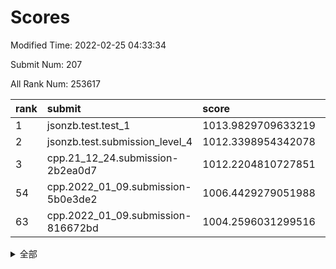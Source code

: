 # Scores

Modified Time: 2022-02-25 04:33:34

Submit Num: 207

All Rank Num: 253617

| rank |               submit               |       score        |       sigma        | pk_num |
| :--- | :--------------------------------- | :----------------- | :----------------- | :----- |
| 1    | jsonzb.test.test_1                 | 1013.9829709633219 | 0.827795991121291  | 4903   |
| 2    | jsonzb.test.submission_level_4     | 1012.3398954342078 | 0.8041100366382296 | 4897   |
| 3    | cpp.21_12_24.submission-2b2ea0d7   | 1012.2204810727851 | 0.7957330612684119 | 4897   |
| 54   | cpp.2022_01_09.submission-5b0e3de2 | 1006.4429279051988 | 0.7369270481895479 | 4905   |
| 63   | cpp.2022_01_09.submission-816672bd | 1004.2596031299516 | 0.7117501575761512 | 4900   |


<details>
<summary>全部</summary>

| rank |                 submit                 |       score        |       sigma        | pk_num |
| :--- | :------------------------------------- | :----------------- | :----------------- | :----- |
| 1    | jsonzb.test.test_1                     | 1013.9829709633219 | 0.827795991121291  | 4903   |
| 2    | jsonzb.test.submission_level_4         | 1012.3398954342078 | 0.8041100366382296 | 4897   |
| 3    | cpp.21_12_24.submission-2b2ea0d7       | 1012.2204810727851 | 0.7957330612684119 | 4897   |
| 4    | gobigger.level_3.submission_level_3_0  | 1011.8592012382293 | 0.7613752645220336 | 4896   |
| 5    | gobigger.level_3.submission_level_3_20 | 1011.5313225823129 | 0.744549540253206  | 4903   |
| 6    | gobigger.level_3.submission_level_3_9  | 1010.9149431886302 | 0.7590250330680164 | 4904   |
| 7    | gobigger.level_3.submission_level_3_11 | 1010.8448469278571 | 0.7526211429672207 | 4900   |
| 8    | gobigger.level_3.submission_level_3_40 | 1010.8163386333861 | 0.7647423535607799 | 4903   |
| 9    | gobigger.level_3.submission_level_3_30 | 1010.6791270222951 | 0.7479183683757957 | 4902   |
| 10   | gobigger.level_3.submission_level_3_29 | 1010.6598061306797 | 0.7494269543212864 | 4903   |
| 11   | gobigger.level_3.submission_level_3_45 | 1010.6148865891215 | 0.8011075327721641 | 4904   |
| 12   | gobigger.level_3.submission_level_3_15 | 1010.5916113953064 | 0.7506559483914325 | 4900   |
| 13   | gobigger.level_3.submission_level_3_8  | 1010.5126137796956 | 0.7463114790444295 | 4907   |
| 14   | gobigger.level_3.submission_level_3_12 | 1010.4680054107631 | 0.7569122001151839 | 4899   |
| 15   | gobigger.level_3.submission_level_3_24 | 1010.4641857012031 | 0.7691284803711259 | 4904   |
| 16   | gobigger.level_3.submission_level_3_2  | 1010.4134045677685 | 0.7587315566539798 | 4902   |
| 17   | gobigger.level_3.submission_level_3_41 | 1010.4116544950575 | 0.7432627758314762 | 4904   |
| 18   | gobigger.level_3.submission_level_3_34 | 1010.4106809945929 | 0.7775559939287664 | 4901   |
| 19   | gobigger.level_3.submission_level_3_21 | 1010.38114020624   | 0.7665196881061105 | 4898   |
| 20   | gobigger.level_3.submission_level_3_3  | 1010.3606368376071 | 0.7709120529203084 | 4898   |
| 21   | gobigger.level_3.submission_level_3_32 | 1010.2973089330145 | 0.7578299860142854 | 4898   |
| 22   | gobigger.level_3.submission_level_3_7  | 1010.2430603305492 | 0.7523138737295393 | 4900   |
| 23   | gobigger.level_3.submission_level_3_35 | 1010.0980559639012 | 0.7505798569647298 | 4902   |
| 24   | gobigger.level_3.submission_level_3_27 | 1010.0882161756768 | 0.7676087414215009 | 4903   |
| 25   | gobigger.level_3.submission_level_3_1  | 1010.083917251506  | 0.7623722430485945 | 4906   |
| 26   | gobigger.level_3.submission_level_3_37 | 1010.0128775738043 | 0.7557719813848679 | 4897   |
| 27   | gobigger.level_3.submission_level_3_4  | 1009.9892968646841 | 0.7359080310706784 | 4899   |
| 28   | gobigger.level_3.submission_level_3_5  | 1009.9227420082369 | 0.7645176279797711 | 4903   |
| 29   | gobigger.level_3.submission_level_3_26 | 1009.9017899998222 | 0.7607311646323489 | 4900   |
| 30   | gobigger.level_3.submission_level_3_17 | 1009.8795305324707 | 0.7342353865453184 | 4898   |
| 31   | gobigger.level_3.submission_level_3_10 | 1009.7797002199377 | 0.7548602494037898 | 4903   |
| 32   | gobigger.level_3.submission_level_3_49 | 1009.7519680513624 | 0.7742114427252718 | 4900   |
| 33   | gobigger.level_3.submission_level_3_14 | 1009.7433227231501 | 0.7767914805880785 | 4904   |
| 34   | gobigger.level_3.submission_level_3_33 | 1009.6606679043324 | 0.7577826168410193 | 4902   |
| 35   | gobigger.level_3.submission_level_3_48 | 1009.6096942074063 | 0.7507585321519376 | 4901   |
| 36   | gobigger.level_3.submission_level_3_38 | 1009.5271556618587 | 0.7459548574242754 | 4905   |
| 37   | gobigger.level_3.submission_level_3_23 | 1009.444478757485  | 0.7277641916215035 | 4904   |
| 38   | gobigger.level_3.submission_level_3_46 | 1009.4003173984945 | 0.7328410648210728 | 4905   |
| 39   | gobigger.level_3.submission_level_3_13 | 1009.3844377872919 | 0.7423462437313847 | 4897   |
| 40   | gobigger.level_3.submission_level_3_28 | 1009.2981236983883 | 0.7533374628301841 | 4905   |
| 41   | gobigger.level_3.submission_level_3_36 | 1009.2762769149955 | 0.7534149792567527 | 4902   |
| 42   | gobigger.level_3.submission_level_3_43 | 1009.2579720406205 | 0.7393968916443345 | 4902   |
| 43   | gobigger.level_3.submission_level_3_42 | 1009.2019433781879 | 0.7369569522714307 | 4903   |
| 44   | gobigger.level_3.submission_level_3_47 | 1009.1372106429505 | 0.7600310888488444 | 4899   |
| 45   | gobigger.level_3.submission_level_3_39 | 1009.0849471156763 | 0.7458654999311448 | 4906   |
| 46   | gobigger.level_3.submission_level_3_16 | 1008.9465665943483 | 0.7680684566645413 | 4902   |
| 47   | gobigger.level_3.submission_level_3_6  | 1008.8535785596224 | 0.739122196424885  | 4903   |
| 48   | gobigger.level_3.submission_level_3_44 | 1008.765489321411  | 0.7590470948211744 | 4900   |
| 49   | gobigger.level_3.submission_level_3_22 | 1008.593918258031  | 0.7525982848046827 | 4899   |
| 50   | gobigger.level_3.submission_level_3_31 | 1008.4521398263823 | 0.7542377696718479 | 4897   |
| 51   | gobigger.level_3.submission_level_3_19 | 1008.3487097737662 | 0.7453652500129635 | 4906   |
| 52   | gobigger.level_3.submission_level_3_25 | 1008.1294509909119 | 0.7358612389714672 | 4902   |
| 53   | gobigger.level_3.submission_level_3_18 | 1007.4692203471071 | 0.7278134089876587 | 4898   |
| 54   | cpp.2022_01_09.submission-5b0e3de2     | 1006.4429279051988 | 0.7369270481895479 | 4905   |
| 55   | gobigger.level_1.submission_level_1_23 | 1004.6425649618328 | 0.7070747589829881 | 4901   |
| 56   | gobigger.level_1.submission_level_1_4  | 1004.4524503931328 | 0.7214426939221212 | 4902   |
| 57   | gobigger.level_1.submission_level_1_24 | 1004.4314305350634 | 0.7148487539433942 | 4902   |
| 58   | gobigger.level_1.submission_level_1_46 | 1004.3883207505093 | 0.7253775865790304 | 4904   |
| 59   | gobigger.level_1.submission_level_1_37 | 1004.3783462098189 | 0.7210085874118143 | 4896   |
| 60   | gobigger.level_1.submission_level_1_16 | 1004.346636630709  | 0.7245456263272784 | 4901   |
| 61   | gobigger.level_1.submission_level_1_29 | 1004.3341149227141 | 0.7196807825894044 | 4894   |
| 62   | gobigger.level_1.submission_level_1_32 | 1004.3044391163426 | 0.714867837870635  | 4902   |
| 63   | cpp.2022_01_09.submission-816672bd     | 1004.2596031299516 | 0.7117501575761512 | 4900   |
| 64   | gobigger.level_1.submission_level_1_2  | 1004.2402952920589 | 0.7082544143320474 | 4908   |
| 65   | gobigger.level_1.submission_level_1_9  | 1004.2394280404001 | 0.723080453777008  | 4904   |
| 66   | gobigger.level_1.submission_level_1_22 | 1004.2110627231557 | 0.7236661147424982 | 4900   |
| 67   | gobigger.level_1.submission_level_1_1  | 1004.1862969890961 | 0.7153872043912045 | 4899   |
| 68   | gobigger.level_1.submission_level_1_27 | 1004.1548738979724 | 0.7157191997100324 | 4900   |
| 69   | gobigger.level_1.submission_level_1_6  | 1004.1266250676306 | 0.7260570574033267 | 4903   |
| 70   | gobigger.level_1.submission_level_1_18 | 1004.0493824479322 | 0.737576615224053  | 4900   |
| 71   | gobigger.level_1.submission_level_1_0  | 1003.9578806243615 | 0.7211652851322276 | 4900   |
| 72   | gobigger.level_1.submission_level_1_13 | 1003.944361871812  | 0.7256060535657167 | 4904   |
| 73   | gobigger.level_1.submission_level_1_39 | 1003.9407667603728 | 0.7211094096641162 | 4902   |
| 74   | gobigger.level_1.submission_level_1_45 | 1003.6086967842086 | 0.7204334784712617 | 4904   |
| 75   | gobigger.level_1.submission_level_1_30 | 1003.601228633635  | 0.7274478227839224 | 4898   |
| 76   | gobigger.level_1.submission_level_1_14 | 1003.568286854478  | 0.7219611089532658 | 4903   |
| 77   | gobigger.level_1.submission_level_1_12 | 1003.5456057817792 | 0.7106009811618244 | 4900   |
| 78   | gobigger.level_1.submission_level_1_36 | 1003.5379295410004 | 0.727740924418968  | 4896   |
| 79   | gobigger.level_1.submission_level_1_3  | 1003.4734203218821 | 0.7052486751303612 | 4895   |
| 80   | gobigger.level_1.submission_level_1_10 | 1003.4258518501729 | 0.728508155240234  | 4898   |
| 81   | gobigger.level_1.submission_level_1_31 | 1003.399142725516  | 0.7159914896749439 | 4901   |
| 82   | gobigger.level_1.submission_level_1_15 | 1003.3561772773528 | 0.7086456701542511 | 4901   |
| 83   | gobigger.level_1.submission_level_1_49 | 1003.3532840666699 | 0.7211557802494523 | 4909   |
| 84   | gobigger.level_1.submission_level_1_42 | 1003.3521758301086 | 0.7258377756951246 | 4902   |
| 85   | gobigger.level_1.submission_level_1_25 | 1003.3231961516454 | 0.7131190963326377 | 4896   |
| 86   | gobigger.level_1.submission_level_1_11 | 1003.2310907805528 | 0.7115081919866826 | 4903   |
| 87   | gobigger.level_1.submission_level_1_35 | 1003.194716078772  | 0.7215046736883217 | 4895   |
| 88   | gobigger.level_1.submission_level_1_34 | 1003.1641311981567 | 0.7184091665529038 | 4902   |
| 89   | gobigger.level_1.submission_level_1_28 | 1003.1530022446713 | 0.7099383440919371 | 4899   |
| 90   | gobigger.level_1.submission_level_1_5  | 1003.151945698973  | 0.7098545837359147 | 4892   |
| 91   | gobigger.level_1.submission_level_1_44 | 1003.1228754799602 | 0.7130866799085702 | 4892   |
| 92   | gobigger.level_1.submission_level_1_40 | 1003.0492588212279 | 0.705778488782276  | 4903   |
| 93   | gobigger.level_1.submission_level_1_20 | 1002.9957842484167 | 0.708301428486965  | 4902   |
| 94   | gobigger.level_1.submission_level_1_17 | 1002.9123805695981 | 0.7266987069783117 | 4907   |
| 95   | gobigger.level_1.submission_level_1_7  | 1002.877161633684  | 0.7163113833602821 | 4904   |
| 96   | gobigger.level_1.submission_level_1_41 | 1002.8585944280761 | 0.7191988750995773 | 4896   |
| 97   | gobigger.level_1.submission_level_1_47 | 1002.8216116464023 | 0.7200484663209135 | 4903   |
| 98   | gobigger.level_1.submission_level_1_48 | 1002.7730187931427 | 0.7223759542121189 | 4902   |
| 99   | gobigger.level_1.submission_level_1_26 | 1002.7122852285063 | 0.7201457834547405 | 4901   |
| 100  | gobigger.level_1.submission_level_1_38 | 1002.5616583561002 | 0.7056721796947174 | 4895   |
| 101  | gobigger.level_1.submission_level_1_43 | 1002.3283096684045 | 0.7171327253753892 | 4901   |
| 102  | gobigger.level_1.submission_level_1_8  | 1002.309392817655  | 0.724375307385514  | 4900   |
| 103  | gobigger.level_1.submission_level_1_21 | 1002.2297225512821 | 0.7153055647161841 | 4904   |
| 104  | gobigger.level_1.submission_level_1_19 | 1001.7672519828777 | 0.7053110126563472 | 4898   |
| 105  | gobigger.level_1.submission_level_1_33 | 1001.6455910906733 | 0.7122070414431354 | 4897   |
| 106  | gobigger.random.submission_random_32   | 997.1965452074703  | 0.7124762550945221 | 4903   |
| 107  | gobigger.random.submission_random_26   | 997.1366715568096  | 0.6964316714549353 | 4900   |
| 108  | gobigger.random.submission_random_47   | 997.0934918745388  | 0.7079395653228924 | 4903   |
| 109  | gobigger.random.submission_random_39   | 996.9894510909335  | 0.7176013540296635 | 4902   |
| 110  | gobigger.random.submission_random_3    | 996.9648629033742  | 0.7180342693924017 | 4901   |
| 111  | gobigger.random.submission_random_1    | 996.8743472917238  | 0.7014481375042368 | 4902   |
| 112  | gobigger.random.submission_random_25   | 996.8090040651163  | 0.7043967964790341 | 4895   |
| 113  | gobigger.random.submission_random_20   | 996.7518458147198  | 0.715341602993223  | 4895   |
| 114  | gobigger.random.submission_random_42   | 996.6125950484254  | 0.7120575544686505 | 4896   |
| 115  | gobigger.random.submission_random_44   | 996.6058686803734  | 0.7005781659307481 | 4902   |
| 116  | gobigger.random.submission_random_41   | 996.5220874310735  | 0.6976302330470218 | 4901   |
| 117  | gobigger.random.submission_random_5    | 996.4774218815961  | 0.7067775299373092 | 4903   |
| 118  | gobigger.random.submission_random_14   | 996.4243301976019  | 0.7014145705790512 | 4905   |
| 119  | gobigger.random.submission_random_2    | 996.4228983221245  | 0.7051077322521538 | 4897   |
| 120  | gobigger.random.submission_random_24   | 996.3549704410796  | 0.7038930778086088 | 4899   |
| 121  | gobigger.random.submission_random_35   | 996.3479038109576  | 0.719326422813688  | 4899   |
| 122  | gobigger.random.submission_random_37   | 996.3135606208194  | 0.7146585798921731 | 4902   |
| 123  | gobigger.random.submission_random_21   | 996.2248052110854  | 0.7023456615493567 | 4899   |
| 124  | gobigger.random.submission_random_49   | 996.2201107326657  | 0.708494373250358  | 4897   |
| 125  | gobigger.random.submission_random_18   | 996.1288035023288  | 0.7126128090690241 | 4903   |
| 126  | gobigger.random.submission_random_22   | 996.1257939536758  | 0.7145251791253513 | 4901   |
| 127  | gobigger.random.submission_random_30   | 996.1088063414144  | 0.7140118964818771 | 4904   |
| 128  | gobigger.random.submission_random_19   | 995.9552951518906  | 0.7124287211386744 | 4897   |
| 129  | gobigger.random.submission_random_45   | 995.944884107704   | 0.7100642905135599 | 4902   |
| 130  | gobigger.random.submission_random_7    | 995.9195023637495  | 0.7175007068858343 | 4902   |
| 131  | gobigger.random.submission_random_15   | 995.877613263645   | 0.7127188353995026 | 4902   |
| 132  | gobigger.random.submission_random_48   | 995.8371596538847  | 0.7117339593731321 | 4900   |
| 133  | gobigger.random.submission_random_0    | 995.7145067138542  | 0.7239379806358721 | 4901   |
| 134  | gobigger.random.submission_random_34   | 995.6594755119564  | 0.7264686707989205 | 4899   |
| 135  | gobigger.random.submission_random_33   | 995.6251337521776  | 0.7098015590288222 | 4902   |
| 136  | gobigger.random.submission_random_6    | 995.56611237196    | 0.7150407512110439 | 4899   |
| 137  | gobigger.random.submission_random_9    | 995.5312533356882  | 0.6984446724247257 | 4897   |
| 138  | gobigger.random.submission_random_16   | 995.4849582228325  | 0.7134798487301784 | 4900   |
| 139  | gobigger.random.submission_random_17   | 995.447726419079   | 0.7101661551784477 | 4906   |
| 140  | gobigger.random.submission_random_43   | 995.4407899557016  | 0.7058545286293881 | 4903   |
| 141  | gobigger.random.submission_random_40   | 995.4183093253464  | 0.703372652512506  | 4903   |
| 142  | gobigger.random.submission_random_23   | 995.3806360597009  | 0.7305684479457487 | 4903   |
| 143  | gobigger.random.submission_random_8    | 995.3405010491814  | 0.7243946857447027 | 4897   |
| 144  | gobigger.random.submission_random_36   | 995.3253543360304  | 0.7241054924600614 | 4903   |
| 145  | gobigger.random.submission_random_13   | 995.3185296911372  | 0.7074151312483469 | 4903   |
| 146  | gobigger.random.submission_random_11   | 995.2649070506126  | 0.7024862244809902 | 4898   |
| 147  | gobigger.random.submission_random_12   | 995.1389686227287  | 0.7153886778368826 | 4899   |
| 148  | gobigger.random.submission_random_10   | 995.086640618444   | 0.7127694833130114 | 4900   |
| 149  | gobigger.random.submission_random_27   | 995.0721752223244  | 0.7192770217919753 | 4903   |
| 150  | gobigger.random.submission_random_4    | 994.9456117228995  | 0.7082874863863101 | 4897   |
| 151  | gobigger.random.submission_random_28   | 994.9098745961485  | 0.7081455230449899 | 4896   |
| 152  | gobigger.random.submission_random_38   | 994.8258027720078  | 0.7189523789373963 | 4904   |
| 153  | gobigger.random.submission_random_29   | 994.7295971077671  | 0.7101858763630642 | 4906   |
| 154  | gobigger.random.submission_random_46   | 994.2526382205408  | 0.6987139067421129 | 4898   |
| 155  | gobigger.random.submission_random_31   | 994.1327777287877  | 0.7214569375592167 | 4893   |
| 156  | gobigger.level_2.submission_level_2_48 | 994.0476344882767  | 0.7253067092690675 | 4902   |
| 157  | gobigger.level_2.submission_level_2_1  | 993.9363751354069  | 0.7273730932881606 | 4905   |
| 158  | gobigger.level_2.submission_level_2_18 | 993.6246545694332  | 0.7391917639144496 | 4905   |
| 159  | gobigger.level_2.submission_level_2_4  | 993.2970368308404  | 0.7325495472332367 | 4897   |
| 160  | gobigger.level_2.submission_level_2_2  | 993.2543559469916  | 0.7354030299221873 | 4905   |
| 161  | gobigger.level_2.submission_level_2_49 | 993.0077534960675  | 0.7426660855565755 | 4896   |
| 162  | gobigger.level_2.submission_level_2_22 | 992.9915527705377  | 0.7420870063416182 | 4901   |
| 163  | gobigger.level_2.submission_level_2_0  | 992.8149442819904  | 0.7372863420527855 | 4897   |
| 164  | gobigger.level_2.submission_level_2_9  | 992.7617528164513  | 0.7326380379869649 | 4895   |
| 165  | gobigger.level_2.submission_level_2_7  | 992.7586149235538  | 0.734107985310209  | 4901   |
| 166  | gobigger.level_2.submission_level_2_34 | 992.7084349811572  | 0.7419465102456908 | 4907   |
| 167  | gobigger.level_2.submission_level_2_23 | 992.6588710282382  | 0.7443586150287732 | 4906   |
| 168  | gobigger.level_2.submission_level_2_12 | 992.6402230090016  | 0.7438666050551133 | 4901   |
| 169  | gobigger.level_2.submission_level_2_47 | 992.5772230268673  | 0.7460586912161937 | 4906   |
| 170  | gobigger.level_2.submission_level_2_27 | 992.5649950814492  | 0.7450048942130454 | 4903   |
| 171  | gobigger.level_2.submission_level_2_45 | 992.5466778201126  | 0.7391330386875481 | 4901   |
| 172  | gobigger.level_2.submission_level_2_42 | 992.4942570085908  | 0.7551186175124218 | 4902   |
| 173  | gobigger.level_2.submission_level_2_16 | 992.4587676709264  | 0.7459812529182809 | 4906   |
| 174  | gobigger.level_2.submission_level_2_6  | 992.4246623335079  | 0.7507237560143903 | 4899   |
| 175  | gobigger.level_2.submission_level_2_3  | 992.3650954203318  | 0.7392512332450325 | 4899   |
| 176  | gobigger.level_2.submission_level_2_20 | 992.3555491247884  | 0.7505322382972793 | 4901   |
| 177  | gobigger.level_2.submission_level_2_40 | 992.3181194306492  | 0.7290461477505826 | 4902   |
| 178  | gobigger.level_2.submission_level_2_44 | 992.2855568634517  | 0.7303501263927512 | 4897   |
| 179  | gobigger.level_2.submission_level_2_11 | 992.2675241957185  | 0.7546505371508689 | 4903   |
| 180  | gobigger.level_2.submission_level_2_37 | 992.2202337290589  | 0.7353056018467397 | 4905   |
| 181  | gobigger.level_2.submission_level_2_28 | 992.2164997067721  | 0.7391283447455905 | 4898   |
| 182  | gobigger.level_2.submission_level_2_24 | 992.2075440158382  | 0.7536451820651133 | 4903   |
| 183  | gobigger.level_2.submission_level_2_5  | 992.1192149672306  | 0.7430112191706009 | 4898   |
| 184  | gobigger.level_2.submission_level_2_36 | 992.1159229546931  | 0.750055924988546  | 4902   |
| 185  | gobigger.level_2.submission_level_2_26 | 992.0595167207231  | 0.7573939005811969 | 4900   |
| 186  | gobigger.level_2.submission_level_2_25 | 991.8830914065181  | 0.7640698047941473 | 4901   |
| 187  | gobigger.level_2.submission_level_2_38 | 991.840318568247   | 0.756693967584277  | 4903   |
| 188  | gobigger.level_2.submission_level_2_43 | 991.7686064874515  | 0.7527426377263097 | 4898   |
| 189  | gobigger.level_2.submission_level_2_14 | 991.7531541591054  | 0.7508989231225327 | 4905   |
| 190  | gobigger.level_2.submission_level_2_31 | 991.7273174428673  | 0.7321438887802342 | 4898   |
| 191  | gobigger.level_2.submission_level_2_8  | 991.6714278283349  | 0.7626456910687069 | 4898   |
| 192  | gobigger.level_2.submission_level_2_39 | 991.6611544408207  | 0.7444685052246564 | 4899   |
| 193  | gobigger.level_2.submission_level_2_29 | 991.6142938284066  | 0.7580568644579588 | 4900   |
| 194  | gobigger.level_2.submission_level_2_32 | 991.6029252102775  | 0.7738902892626351 | 4900   |
| 195  | gobigger.level_2.submission_level_2_46 | 991.4040066969907  | 0.7467774395921218 | 4903   |
| 196  | gobigger.level_2.submission_level_2_13 | 991.3870233669136  | 0.7467463007237268 | 4899   |
| 197  | gobigger.level_2.submission_level_2_35 | 991.3271911730301  | 0.7629725095363684 | 4901   |
| 198  | gobigger.level_2.submission_level_2_21 | 991.296027765035   | 0.7413331311532552 | 4900   |
| 199  | gobigger.level_2.submission_level_2_41 | 991.2222281875341  | 0.7443706345364399 | 4899   |
| 200  | gobigger.level_2.submission_level_2_10 | 991.1217537117703  | 0.7715767182080876 | 4899   |
| 201  | gobigger.level_2.submission_level_2_19 | 990.9715277866055  | 0.7537387893032609 | 4900   |
| 202  | gobigger.level_2.submission_level_2_15 | 990.929901251884   | 0.7589209559906442 | 4900   |
| 203  | gobigger.level_2.submission_level_2_17 | 990.3386015754867  | 0.7664616949504358 | 4898   |
| 204  | gobigger.level_2.submission_level_2_30 | 990.1977963223193  | 0.7682530181368894 | 4904   |
| 205  | gobigger.level_2.submission_level_2_33 | 989.5719392999574  | 0.7839126693199108 | 4899   |
| 206  | gobigger.none.submission_none_1        | 976.9191625478826  | 1.435855232980496  | 4898   |
| 207  | gobigger.none.submission_none_0        | 975.50812351052    | 1.5371650369731906 | 4902   |

</details>